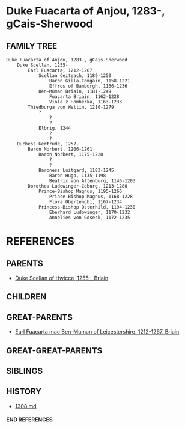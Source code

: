 # Duke Fuacarta of Anjou, 1283-, gCais-Sherwood

## FAMILY TREE
```
Duke Fuacarta of Anjou, 1283-, gCais-Sherwood
    Duke Scellan, 1255-
        Earl Fuacarta, 1212-1267
            Scellan Ceiteach, 1189-1250
                Baron Gilla-Comgain, 1158-1221
                Effros of Bamburgh, 1166-1236
            Ben-Muman Briain, 1181-1249
                Fuacarta Briain, 1162-1228
                Viola z Homberka, 1163-1233
        Thiedburga von Wettin, 1210-1279
            ?
                ?
                ?
            Elbrig, 1244
                ?
                ?
    Duchess Gertrude, 1257-
        Baron Norbert, 1206-1261
            Baron Norbert, 1175-1228
                ?
                ?
            Baroness Luitgard, 1183-1245
                Baron Hugo, 1135-1198
                Beatrix von Altenburg, 1146-1203
        Dorothea Ludowinger-Coburg, 1213-1280
            Prince-Bishop Magnus, 1195-1266
                Prince-Bishop Magnus, 1168-1228
                Flora Obertenghi, 1167-1234
            Princess-Bishop Osterhild, 1194-1230
                Eberhard Ludowinger, 1170-1232
                Annelies von Goseck, 1172-1235
```


# REFERENCES

## PARENTS 
* [Duke Scellan of Hwicce, 1255-, Briain](scellan_1255.md)

## CHILDREN 

## GREAT-PARENTS 
* [Earl Fuacarta mac Ben-Muman of Leicestershire, 1212-1267, Briain](fuacarta_mac_ben-muman_1212.md)

## GREAT-GREAT-PARENTS 
## SIBLINGS

 
## HISTORY
* [1308.md](../h/1308.md)

#### END REFERENCES
